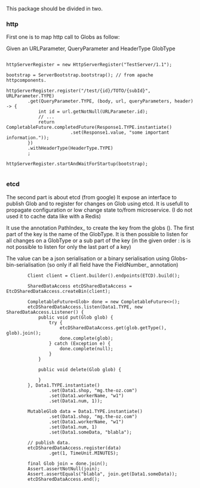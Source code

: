 This package should be divided in two.

### http

First one is to map http call to Globs as follow:

Given an URLParameter, QueryParameter and HeaderType GlobType

```

httpServerRegister = new HttpServerRegister("TestServer/1.1");

bootstrap = ServerBootstrap.bootstrap(); // from apache httpcomponents.

httpServerRegister.register("/test/{id}/TOTO/{subId}", URLParameter.TYPE)
        .get(QueryParameter.TYPE, (body, url, queryParameters, header) -> {
            int id = url.getNotNull(URLParameter.id);
            // ...
            return CompletableFuture.completedFuture(Response1.TYPE.instantiate()
                        .set(Response1.value, "some important information."));
        })
        .withHeaderType(HeaderType.TYPE)
        ;

httpServerRegister.startAndWaitForStartup(bootstrap);       


```

### etcd

The second part is about etcd (from google)
It expose an interface to publish Glob and to register for changes on Glob using etcd. It is usefull to propagate
configuration or low change state to/from microservice. (I do not used it to cache data like with a Redis)

It use the annotation PathIndex_ to create the key from the globs ().
The first part of the key is the name of the GlobType.
It is then possible to listen for all changes on a GlobType or a sub part of the key (in the given order : is is not
possible to listen for only the last part of a key)

The value can be a json serialisation or a binary serialisation using Globs-bin-serialisation (so only if all field have
the FieldNumber_ annotation)

```
        Client client = Client.builder().endpoints(ETCD).build();

        SharedDataAccess etcDSharedDataAccess = EtcDSharedDataAccess.createBin(client);

        CompletableFuture<Glob> done = new CompletableFuture<>();
        etcDSharedDataAccess.listen(Data1.TYPE, new SharedDataAccess.Listener() {
            public void put(Glob glob) {
                try {
                    etcDSharedDataAccess.get(glob.getType(), glob).join();
                    done.complete(glob);
                } catch (Exception e) {
                    done.complete(null);
                }
            }

            public void delete(Glob glob) {

            }
        }, Data1.TYPE.instantiate()
                .set(Data1.shop, "mg.the-oz.com")
                .set(Data1.workerName, "w1")
                .set(Data1.num, 1));

        MutableGlob data = Data1.TYPE.instantiate()
                .set(Data1.shop, "mg.the-oz.com")
                .set(Data1.workerName, "w1")
                .set(Data1.num, 1)
                .set(Data1.someData, "blabla");

        // publish data.
        etcDSharedDataAccess.register(data)
                .get(1, TimeUnit.MINUTES);

        final Glob join = done.join();
        Assert.assertNotNull(join);
        Assert.assertEquals("blabla", join.get(Data1.someData));
        etcDSharedDataAccess.end();
```

